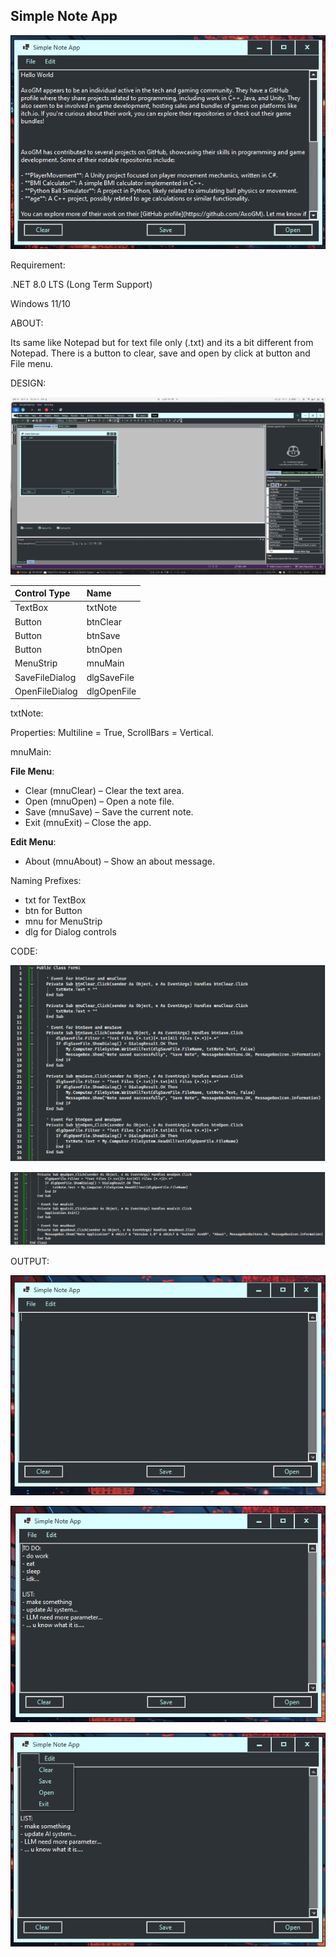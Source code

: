 ## Simple Note App
![](main.png)

Requirement:

.NET 8.0 LTS (Long Term Support)

Windows 11/10

ABOUT:

Its same like Notepad but for text file only (.txt) and its a bit different from Notepad. There is a button to clear, save and open by click at button and File menu.

DESIGN:

![](Aspose.Words.64ba3226-4f26-4f7d-9f1f-a971ae3826e5.002.png)

|**Control Type**|**Name**|
| :- | :- |
|TextBox|txtNote|
|Button|btnClear|
|Button|btnSave|
|Button|btnOpen|
|MenuStrip|mnuMain|
|SaveFileDialog|dlgSaveFile|
|OpenFileDialog|dlgOpenFile|

txtNote:

Properties: Multiline = True, ScrollBars = Vertical.

mnuMain:

**File Menu**:

- Clear (mnuClear) – Clear the text area.
- Open (mnuOpen) – Open a note file.
- Save (mnuSave) – Save the current note.
- Exit (mnuExit) – Close the app.




**Edit Menu**:

- About (mnuAbout) – Show an about message.

Naming Prefixes:

- txt for TextBox
- btn for Button
- mnu for MenuStrip
- dlg for Dialog controls

CODE:

![](Aspose.Words.64ba3226-4f26-4f7d-9f1f-a971ae3826e5.003.png)

![](Aspose.Words.64ba3226-4f26-4f7d-9f1f-a971ae3826e5.004.png)

OUTPUT:

![](Aspose.Words.64ba3226-4f26-4f7d-9f1f-a971ae3826e5.005.png)

![](Aspose.Words.64ba3226-4f26-4f7d-9f1f-a971ae3826e5.006.png)

![](Aspose.Words.64ba3226-4f26-4f7d-9f1f-a971ae3826e5.007.png)



